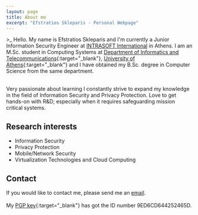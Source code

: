 ```yaml
---
layout: page
title: About me
excerpt: "Efstratios Skleparis - Personal Webpage"
---
```


 \><span class="blink_text">_</span> Hello. My name is Efstratios Skleparis and I'm currently a Junior Information Security Engineer at [INTRASOFT International](https://www.intrasoft-intl.com) in Athens. I am an M.Sc. student in Computing Systems at [Department of Informatics and Telecommunications](http://di.uoa.gr/eng){:target="_blank"}, [University of Athens](http://en.uoa.gr){:target="_blank"} and I have obtained my B.Sc. degree in Computer Science from the same department. 


 <br/>Very passionate about learning I constantly strive to expand my knowledge in the field of Information Security and Privacy Protection. Love to get hands-on with R&D; especially when it requires safeguarding mission critical systems.

## Research interests

* Information Security
* Privacy Protection
* Mobile/Network Security
* Virtualization Technologies and Cloud Computing

## Contact

If you would like to contact me, please send me an [email](mailto:eskleparis@gmail.com).
<br/>
<br/>My [PGP key](/misc/pkey.txt){:target="_blank"} has got the ID number 9ED6CD644252465D. 